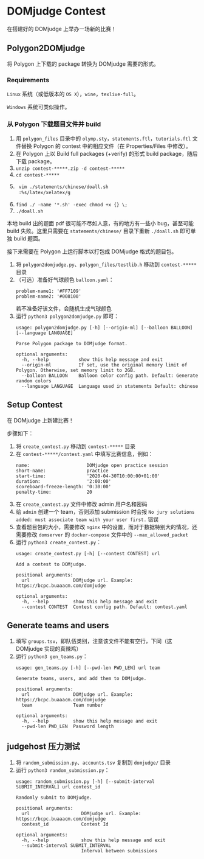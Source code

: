 # DOMjudge Contest

在搭建好的 DOMjudge 上举办一场新的比赛！

## Polygon2DOMjudge

将 Polygon 上下载的 package 转换为 DOMjudge 需要的形式。

### Requirements

`Linux` 系统（或低版本的 `OS X`），`wine`，`texlive-full`。

`Windows` 系统可类似操作。

### 从 Polygon 下载题目文件并 build

1. 用 `polygon_files` 目录中的 `olymp.sty`，`statements.ftl`，`tutorials.ftl` 文件替换 Polygon 的 contest 中的相应文件（在 Properties/Files 中修改）。
2. 在 Polygon 上以 Build full packages (+verify) 的形式 build package，随后下载 package。
3. `unzip contest-*****.zip -d contest-*****`
4. `cd contest-*****`
5. ```sh
    vim ./statements/chinese/doall.sh
    :%s/latex/xelatex/g
    ```
6. `find ./ -name '*.sh' -exec chmod +x {} \;`
7. `./doall.sh`

本地 build 出的题面 pdf 很可能不尽如人意，有的地方有一些小 bug，甚至可能 build 失败。这里只需要在 `statements/chinese/` 目录下重新 `./doall.sh` 即可单独 build 题面。

接下来需要在 Polygon 上运行脚本以打包成 DOMjudge 格式的题目包。

1. 将 `polygon2domjudge.py`、`polygon_files/testlib.h` 移动到 `contest-*****` 目录
2. （可选）准备好气球颜色 `balloon.yaml`：
   ```
   problem-name1: '#FF7109'
   problem-name2: '#008100'
   ```
   若不准备好该文件，会随机生成气球颜色
3. 运行 `python3 polygon2domjudge.py` 即可：
   ```
   usage: polygon2domjudge.py [-h] [--origin-ml] [--balloon BALLOON] [--language LANGUAGE]

   Parse Polygon package to DOMjudge format.
   
   optional arguments:
     -h, --help           show this help message and exit
     --origin-ml          If set, use the original memory limit of Polygon. Otherwise, set memory limit to 2GB.
     --balloon BALLOON    Balloon color config path. Default: Generate random colors
     --language LANGUAGE  Language used in statements Default: chinese
   ```

## Setup Contest

在 DOMjudge 上新建比赛！

步骤如下：

1. 将 `create_contest.py` 移动到 `contest-*****` 目录
2. 在 `contest-*****/contest.yaml` 中填写比赛信息，例如：
   ```
   name:                     DOMjudge open practice session
   short-name:               practice
   start-time:               '2020-04-30T10:00:00+01:00'
   duration:                 '2:00:00'
   scoreboard-freeze-length: '0:30:00'
   penalty-time:             20
   ```
3. 在 `create_contest.py` 文件中修改 admin 用户名和密码
4. 给 `admin` 创建一个 team，否则添加 submission 时会报 `No jury solutions added: must associate team with your user first.` 错误 
5. 查看题目包的大小，需要修改 `nginx` 中的设置，而对于数据特别大的情况，还需要修改 `domserver` 的 `docker-compose` 文件中的 `--max_allowed_packet`
6. 运行 `python3 create_contest.py`：
   ```
   usage: create_contest.py [-h] [--contest CONTEST] url
   
   Add a contest to DOMjudge.
   
   positional arguments:
     url                DOMjudge url. Example: https://bcpc.buaaacm.com/domjudge
   
   optional arguments:
     -h, --help         show this help message and exit
     --contest CONTEST  Contest config path. Default: contest.yaml
   ```

## Generate teams and users

1. 填写 `groups.tsv`，即队伍类别，注意该文件不能有空行，下同（这 DOMjudge 实现的真辣鸡）
2. 运行 `python3 gen_teams.py`：
   ```
   usage: gen_teams.py [-h] [--pwd-len PWD_LEN] url team
   
   Generate teams, users, and add them to DOMjudge.
   
   positional arguments:
     url                DOMjudge url. Example: https://bcpc.buaaacm.com/domjudge
     team               Team number
   
   optional arguments:
     -h, --help         show this help message and exit
     --pwd-len PWD_LEN  Password length
   ```

## judgehost 压力测试

1. 将 `random_submission.py`、`accounts.tsv` 复制到 `domjudge/` 目录
2. 运行 `python3 random_submission.py`：
   ```
   usage: random_submission.py [-h] [--submit-interval SUBMIT_INTERVAL] url contest_id

   Randomly submit to DOMjudge.
   
   positional arguments:
     url                   DOMjudge url. Example: https://bcpc.buaaacm.com/domjudge
     contest_id            Contest Id
   
   optional arguments:
     -h, --help            show this help message and exit
     --submit-interval SUBMIT_INTERVAL
                           Interval between submissions
   ```
